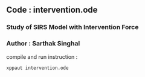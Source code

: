 ## Code : intervention.ode
### Study of SIRS Model with Intervention Force
### Author : Sarthak Singhal
compile and run instruction : 
```sh
xppaut intervention.ode
```
